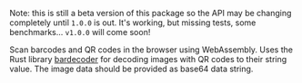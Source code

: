 Note: this is still a beta version of this package so the API may be changing completely until `1.0.0` is out. It's working, but missing tests, some benchmarks... `v1.0.0` will come soon!

Scan barcodes and QR codes in the browser using WebAssembly. Uses the Rust library [bardecoder](https://github.com/piderman314/bardecoder) for decoding images with QR codes to their string value. The image data should be provided as base64 data string.